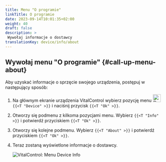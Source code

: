 ```yaml
---
title: Menu "O programie"
linkTitle: O programie
date: 2023-09-14T10:01:35+02:00
weight: 40
draft: false
description: >
 Wywołaj informacje o dostawcy
translationKey: device/info/about
---
```

## Wywołaj menu "O programie" {#call-up-menu-about}

Aby uzyskać informacje o sprzęcie swojego urządzenia, postępuj w następujący sposób:

1. Na głównym ekranie urządzenia VitalControl wybierz pozycję menu <img src="/icons/device.svg" width="25" align="bottom" alt="Device" /> `{{<T "Device" >}}` i naciśnij przycisk `{{<T "Ok" >}}`.

2. Otworzy się podmenu z kilkoma pozycjami menu. Wybierz `{{<T "Info" >}}` i potwierdź przyciskiem `{{<T "Ok" >}}`.

3. Otworzy się kolejne podmenu. Wybierz `{{<T "About" >}}` i potwierdź przyciskiem `{{<T "Ok" >}}`.

4. Teraz zostaną wyświetlone informacje o dostawcy.

   ![VitalControl: Menu Device Info](../images/about.png "Wywołaj informacje o dostawcy")
